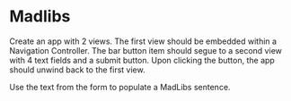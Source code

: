 # Madlibs

Create an app with 2 views. The first view should be embedded within a Navigation Controller. The bar button item should segue to a second view with 4 text fields and a submit button. Upon clicking the button, the app should unwind back to the first view.  

Use the text from the form to populate a MadLibs sentence.
